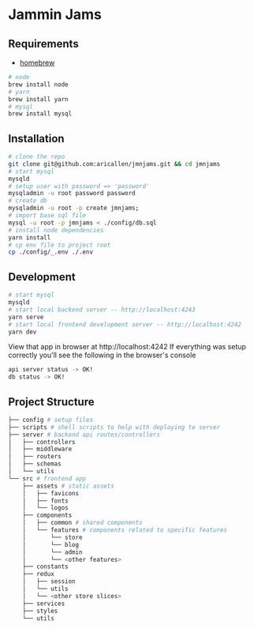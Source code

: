# Jammin Jams

## Requirements

- [homebrew](https://brew.sh/)

```sh
# node
brew install node
# yarn
brew install yarn
# mysql
brew install mysql
```

## Installation

```sh
# clone the repo
git clone git@github.com:aricallen/jmnjams.git && cd jmnjams
# start mysql
mysqld
# setup user with password => 'password'
mysqladmin -u root password password
# create db
mysqladmin -u root -p create jmnjams;
# import base sql file
mysql -u root -p jmnjams < ./config/db.sql
# install node dependencies
yarn install
# cp env file to project root
cp ./config/_.env ./.env
```

## Development

```sh
# start mysql
mysqld
# start local backend server -- http://localhost:4243
yarn serve
# start local frontend development server -- http://localhost:4242
yarn dev
```

View that app in browser at http://localhost:4242
If everything was setup correctly you'll see the following in the browser's console

```sh
api server status -> OK!
db status -> OK!
```

## Project Structure

```sh
├── config # setup files
├── scripts # shell scripts to help with deploying to server
├── server # backend api routes/controllers
│   ├── controllers
│   ├── middleware
│   ├── routers
│   ├── schemas
│   └── utils
└── src # frontend app
    ├── assets # static assets
    │   ├── favicons
    │   ├── fonts
    │   └── logos
    ├── components
    │   ├── common # shared components
    │   └── features # components related to specific features
    │       └── store
    │       └── blog
    │       └── admin
    │       └── <other features>
    ├── constants
    ├── redux
    │   ├── session
    │   └── utils
    │   └── <other store slices>
    ├── services
    ├── styles
    └── utils
```
